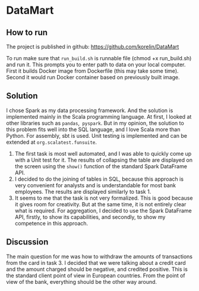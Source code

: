 # DataMart

## How to run
The project is published in github:
https://github.com/korelin/DataMart

To run make sure that `run_build.sh` is runnable file (chmod +x run_build.sh) and run it.
This prompts you to enter path to data on your local computer. First it builds Docker image from Dockerfile (this may take some time).
Second it would run Docker container based on previously built image.

## Solution

I chose Spark as my data processing framework. And the solution is implemented mainly in the Scala programming language. At first, I looked at other libraries such as `pandas`,` pyspark`. But in my opinion, the solution to this problem fits well into the SQL language, and I love Scala more than Python. For assembly, sbt is used. Unit testing is implemented and can be extended at `org.scalatest.funsuite`.

1. The first task is most well automated, and I was able to quickly come up with a Unit test for it. The results of collapsing the table are displayed on the screen using the `show()` function of the standard Spark DataFrame API.
2. I decided to do the joining of tables in SQL, because this approach is very convenient for analysts and is understandable for most bank employees. The results are displayed similarly to task 1.
3. It seems to me that the task is not very formalized. This is good because it gives room for creativity. But at the same time, it is not entirely clear what is required. For aggregation, I decided to use the Spark DataFrame API, firstly, to show its capabilities, and secondly, to show my competence in this approach.

## Discussion
The main question for me was how to withdraw the amounts of transactions from the card in task 3. I decided that we were talking about a credit card and the amount charged should be negative, and credited positive. This is the standard client point of view in European countries. From the point of view of the bank, everything should be the other way around.
